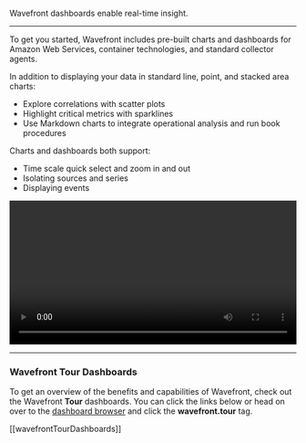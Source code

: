 <div class="container-fluid">
<div class="row">
<p class="lead">Wavefront dashboards enable real-time insight.</p>
<hr/>
</div>

<div class="row">
<div class="col-sm-12 col-md-6">
<p>To get you started, Wavefront includes pre-built charts and dashboards for Amazon Web Services, container technologies, and standard collector agents.</p>

In addition to displaying your data in standard line, point, and stacked area charts:
<ul>
<li>Explore correlations with scatter plots</li>
<li>Highlight critical metrics with sparklines</li>
<li>Use Markdown charts to integrate operational analysis and run book procedures</li>
</ul>
<p>Charts and dashboards both support:</p>
<ul>
<li>Time scale quick select and zoom in and out</li>
<li>Isolating sources and series</li>
<li>Displaying events</li>
</ul>    
</div>
<div class="col-sm-12 col-md-6"> 
<div class="well">   
<video width="100%" controls autoplay><source src="images/onboarding-dashboards.mp4" type="video/mp4">Your browser does not support HTML5 video.</video>
</div>
</div>
</div>
</div>

<hr/>

### Wavefront Tour Dashboards

To get an overview of the benefits and capabilities of Wavefront, check out the Wavefront **Tour** dashboards. You can click the links below or head on over to the [dashboard browser](/dashboards) and click the **wavefront.tour** tag.

[[wavefrontTourDashboards]]

